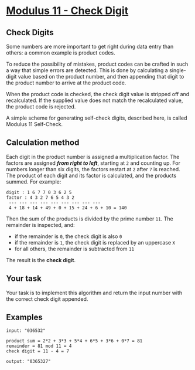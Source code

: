 # [Modulus 11 - Check Digit](https://www.codewars.com/kata/modulus-11-check-digit "https://www.codewars.com/kata/568d1ee43ee6afb3ad00001d")

## Check Digits

Some numbers are more important to get right during data entry than others: a common example is product codes.

To reduce the possibility of mistakes, product codes can be crafted in such a way that simple errors are detected. This is done by
calculating a single-digit value based on the product number, and then appending that digit to the product number to arrive at the product
code.

When the product code is checked, the check digit value is stripped off and recalculated. If the supplied value does not match the
recalculated value, the product code is rejected.

A simple scheme for generating self-check digits, described here, is called Modulus 11 Self-Check.

## Calculation method

Each digit in the product number is assigned a multiplication factor. The factors are assigned ***from right to left***, starting at `2` and
counting up. For numbers longer than six digits, the factors restart at `2` after `7` is reached. The product of each digit and its factor
is calculated, and the products summed. For example:

```
digit : 1 6 7 7 0 3 6 2 5
factor : 4 3 2 7 6 5 4 3 2
 --- --- --- --- --- --- --- --- ---
 4 + 18 + 14 + 49 + 0 + 15 + 24 + 6 + 10 = 140
```

Then the sum of the products is divided by the prime number `11`. The remainder is inspected, and:

* if the remainder is `0`, the check digit is also `0`
* if the remainder is `1`, the check digit is replaced by an uppercase `X`
* for all others, the remainder is subtracted from `11`

The result is the **check digit**.

## Your task

Your task is to implement this algorithm and return the input number with the correct check digit appended.

## Examples

```
input: "036532"

product sum = 2*2 + 3*3 + 5*4 + 6*5 + 3*6 + 0*7 = 81
remainder = 81 mod 11 = 4
check digit = 11 - 4 = 7

output: "0365327"
```